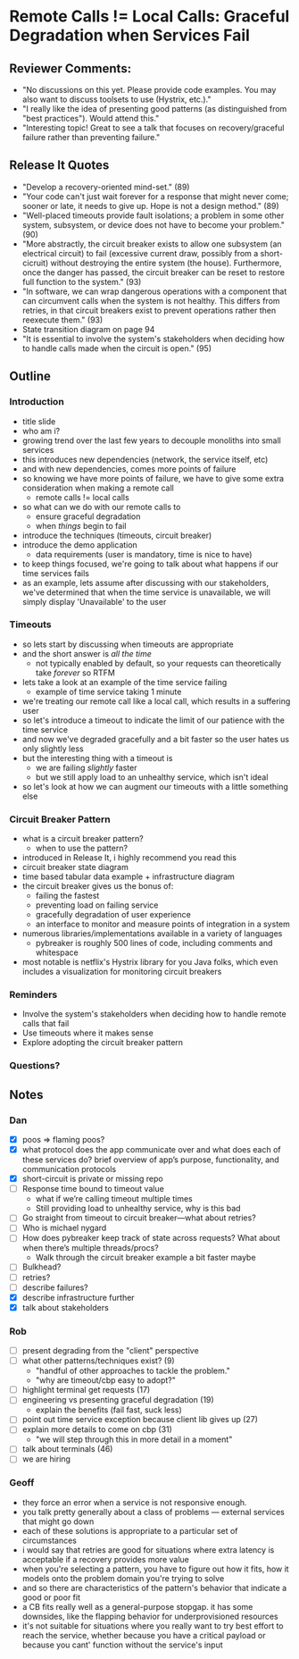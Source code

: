 # Remote Calls != Local Calls: Graceful Degradation when Services Fail

## Reviewer Comments:

- "No discussions on this yet.  Please provide code examples.  You may also want
   to discuss toolsets to use (Hystrix, etc.)."
- "I really like the idea of presenting good patterns (as distinguished from
   "best practices"). Would attend this."
- "Interesting topic!  Great to see a talk that focuses on recovery/graceful
   failure rather than preventing failure."

## Release It Quotes

- "Develop a recovery-oriented mind-set." (89)
- "Your code can't just wait forever for a response that might never come;
   sooner or late, it needs to give up. Hope is not a design method." (89)
- "Well-placed timeouts provide fault isolations; a problem in some other
   system, subsystem, or device does not have to become your problem." (90)
- "More abstractly, the circuit breaker exists to allow one subsystem (an
   electrical circuit) to fail (excessive current draw, possibly from a
   short-cicruit) without destroying the entire system (the house). Furthermore,
   once the danger has passed, the circuit breaker can be reset to restore full
   function to the system." (93)
- "In software, we can wrap dangerous operations with a component that can
   circumvent calls when the system is not healthy. This differs from retries,
   in that circuit breakers exist to prevent operations rather then reexecute
   them." (93)
- State transition diagram on page 94
- "It is essential to involve the system's stakeholders when deciding how to
   handle calls made when the circuit is open." (95)

## Outline

### Introduction

- title slide
- who am i?
- growing trend over the last few years to decouple monoliths into small
  services
- this introduces new dependencies (network, the service itself, etc)
- and with new dependencies, comes more points of failure
- so knowing we have more points of failure, we have to give some extra
  consideration when making a remote call
    - remote calls != local calls
- so what can we do with our remote calls to
    - ensure graceful degradation
    - when *things* begin to fail
- introduce the techniques (timeouts, circuit breaker)
- introduce the demo application
    - data requirements (user is mandatory, time is nice to have)
- to keep things focused, we're going to talk about what happens if our time
  services fails
- as an example, lets assume after discussing with our stakeholders, we've
  determined that when the time service is unavailable, we will simply display
  'Unavailable' to the user

### Timeouts

- so lets start by discussing when timeouts are appropriate
- and the short answer is *all the time*
    - not typically enabled by default, so your requests can theoretically take
      *forever* so RTFM
- lets take a look at an example of the time service failing
    - example of time service taking 1 minute
- we're treating our remote call like a local call, which results in a suffering
  user
- so let's introduce a timeout to indicate the limit of our patience with the
  time service
- and now we've degraded gracefully and a bit faster so the user hates us only
  slightly less
- but the interesting thing with a timeout is
    - we are failing *slightly* faster
    - but we still apply load to an unhealthy service, which isn't ideal
- so let's look at how we can augment our timeouts with a little something else

### Circuit Breaker Pattern

- what is a circuit breaker pattern?
    - when to use the pattern?
- introduced in Release It, i highly recommend you read this
- circuit breaker state diagram
- time based tabular data example + infrastructure diagram
- the circuit breaker gives us the bonus of:
    - failing the fastest
    - preventing load on failing service
    - gracefully degradation of user experience
    - an interface to monitor and measure points of integration in a system
- numerous libraries/implementations available in a variety of languages
    - pybreaker is roughly 500 lines of code, including comments and whitespace
- most notable is netflix's Hystrix library for you Java folks, which even
  includes a visualization for monitoring circuit breakers

### Reminders

- Involve the system's stakeholders when deciding how to handle remote calls
  that fail
- Use timeouts where it makes sense
- Explore adopting the circuit breaker pattern

### Questions?

## Notes

### Dan

- [x] poos => flaming poos?
- [x] what protocol does the app communicate over and what does each of these services do?  brief overview of app’s purpose, functionality, and communication protocols
- [x] short-circuit is private or missing repo
- [ ] Response time bound to timeout value
    - what if we’re calling timeout multiple times
    - Still providing load to unhealthy service, why is this bad
- [ ] Go straight from timeout to circuit breaker—what about retries?
- [ ] Who is michael nygard
- [ ] How does pybreaker keep track of state across requests?  What about when there’s multiple threads/procs?
    - Walk through the circuit breaker example a bit faster maybe
- [ ] Bulkhead?
- [ ] retries?
- [ ] describe failures?
- [x] describe infrastructure further
- [x] talk about stakeholders

### Rob

- [ ] present degrading from the "client" perspective
- [ ] what other patterns/techniques exist? (9)
    - "handful of other approaches to tackle the problem."
    - "why are timeout/cbp easy to adopt?"
- [ ] highlight terminal get requests (17)
- [ ] engineering vs presenting graceful degradation (19)
    - explain the benefits (fail fast, suck less)
- [ ] point out time service exception because client lib gives up (27)
- [ ] explain more details to come on cbp (31)
    - "we will step through this in more detail in a moment"
- [ ] talk about terminals (46)
- [ ] we are hiring

### Geoff

- they force an error when a service is not responsive enough.
- you talk pretty generally about a class of problems — external services that might go down
- each of these solutions is appropriate to a particular set of circumstances
- i would say that retries are good for situations where extra latency is acceptable if a recovery provides more value
- when you're selecting a pattern, you have to figure out how it fits, how it models onto the problem domain you're trying to solve
- and so there are characteristics of the pattern's behavior that indicate a good or poor fit
- a CB fits really well as a general-purpose stopgap. it has some downsides, like the flapping behavior for underprovisioned resources
- it's not suitable for situations where you really want to try best effort to reach the service, whether because you have a critical payload or because you cant' function without the service's input


[1]: https://github.com/danielfm/pybreaker
[2]: https://github.com/edgeware/python-circuit
[3]: http://techblog.netflix.com/2011/12/making-netflix-api-more-resilient.html
[4]: https://en.wikipedia.org/wiki/Circuit_breaker_design_pattern
[5]: https://vimeo.com/33359539
[6]: https://github.com/Netflix/Hystrix
[7]: https://github.com/rubyist/circuitbreaker
[8]: http://www.mobify.com/blog/http-requests-are-hard/
[9]: http://docs.python-requests.org/en/latest/user/advanced/#timeouts
[10]: http://docs.python-requests.org/en/latest/user/quickstart/#errors-and-exceptions
[11]: https://twitter.com/PHP_CEO/status/629652685231390721
[12]: https://en.wikipedia.org/wiki/Antifragility
[13]: https://github.com/Netflix/Hystrix/wiki
